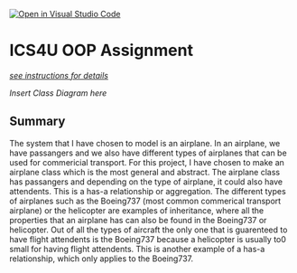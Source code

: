 [![Open in Visual Studio Code](https://classroom.github.com/assets/open-in-vscode-c66648af7eb3fe8bc4f294546bfd86ef473780cde1dea487d3c4ff354943c9ae.svg)](https://classroom.github.com/online_ide?assignment_repo_id=9253749&assignment_repo_type=AssignmentRepo)
# ICS4U OOP Assignment

[*see instructions for details*](Instructions.md)

*Insert Class Diagram here*  

## Summary

The system that I have chosen to model is an airplane. In an airplane, we have passangers and we also have different types of airplanes that can be used for commericial transport. For this project, I have chosen to make an airplane class which is the most general and abstract. The airplane class has passangers and depending on the type of airplane, it could also have attendents. This is a has-a relationship or aggregation. The different types of airplanes such as the Boeing737 (most common commerical transport airplane) or the helicopter are examples of inheritance, where all the properties that an airplane has can also be found in the Boeing737 or helicopter. Out of all the types of aircraft the only one that is guarenteed to have flight attendents is the Boeing737 because a helicopter is usually to0 small for having flight attendents. This is another example of a has-a relationship, which only applies to the Boeing737. 
